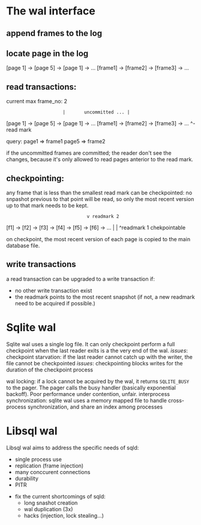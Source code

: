 # The wal interface
 ## append frames to the log
 ## locate page in the log

 [page 1] -> [page 5] -> [page 1] -> ...
 [frame1] -> [frame2] -> [frame3] -> ...

 ## read transactions:
 current max frame_no: 2

                         |       uncommitted ... |
 [page 1] -> [page 5] -> [page 1] -> ...
 [frame1] -> [frame2] -> [frame3] -> ...
                 ^- read mark

query:  page1 => frame1
        page5 => frame2

if the uncommitted frames are committed; the reader don't see the changes,
because it's only allowed to read pages anterior to the read mark.

 ## checkpointing:

any frame that is less than the smallest read mark can be checkpointed: no snpashot previous 
to that point will be read, so only the most recent version up to that mark needs to be kept.

                                  v readmark 2
[f1] -> [f2] -> [f3] -> [f4] -> [f5] -> [f6] -> ...
|           |    ^readmark 1
chekpointable

on checkpoint, the most recent version of each page is copied to the main database file.

 ## write transactions

a read transaction can be upgraded to a write transaction if:
- no other write transaction exist
- the readmark points to the most recent snapshot (if not, a new readmark need to be acquired if possible.)

# Sqlite wal
Sqlite wal uses a single log file. It can only checkpoint perform a full checkpoint when the last reader exits is a the very end of the wal.
*issues*: checkpoint starvation: if the last reader cannot catch up with the writer, the file cannot be checkpointed
*issues*: checkpointing blocks writes for the duration of the checkpoint process

wal locking: if a lock cannot be acquired by the wal, it returns `SQLITE_BUSY` to the pager. The pager calls the busy handler (basically exponential backoff). Poor performance under contention, unfair.
interprocess synchronization: sqlite wal uses a memory mapped file to handle cross-process synchronization, and share an index among processes

# Libsql wal

Libsql wal aims to address the specific needs of sqld:
- single process use
- replication (frame injection)
- many conccurent connections
- durability
- PITR

+ fix the current shortcomings of sqld:
  - long snashot creation
  - wal duplication (3x)
  - hacks (injection, lock stealing...)
